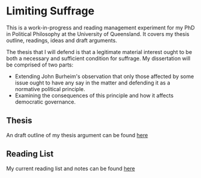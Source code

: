 Limiting Suffrage
=================

This is a work-in-progress and reading management experiment for my PhD in Political Philosophy at the University of Queensland.  It covers my thesis outline, readings, ideas and draft arguments.

The thesis that I will defend is that a legitimate material interest ought to be both a necessary and sufficient condition for suffrage.  My dissertation will be comprised of two parts:

- Extending John Burheim's observation that only those affected by some issue ought to have any say in the matter and defending it as a normative political principle.
- Examining the consequences of this principle and how it affects democratic governance.


Thesis
------

An draft outline of my thesis argument can be found [here][thesis]

Reading List
------------

My current reading list and notes can be found [here][readings]

[thesis]:thesis/outline.md
[readings]:reading/readings.md
